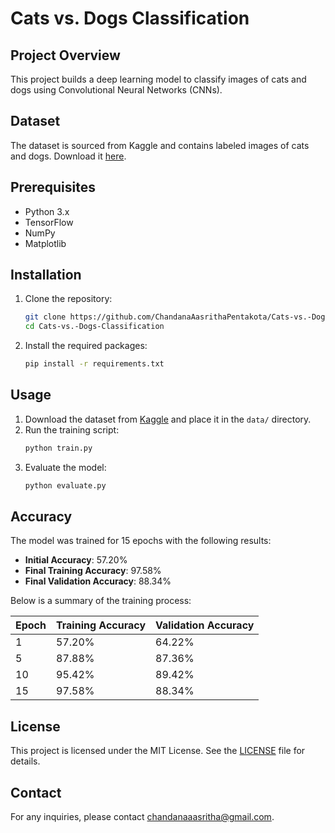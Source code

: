 # Cats vs. Dogs Classification

## Project Overview
This project builds a deep learning model to classify images of cats and dogs using Convolutional Neural Networks (CNNs).

## Dataset
The dataset is sourced from Kaggle and contains labeled images of cats and dogs. Download it [here](https://www.kaggle.com/datasets/salader/dogs-vs-cats/data).

## Prerequisites
- Python 3.x
- TensorFlow
- NumPy
- Matplotlib

## Installation
1. Clone the repository:
    ```bash
    git clone https://github.com/ChandanaAasrithaPentakota/Cats-vs.-Dogs-Classification.git
    cd Cats-vs.-Dogs-Classification
    ```

2. Install the required packages:
    ```bash
    pip install -r requirements.txt
    ```

## Usage
1. Download the dataset from [Kaggle](https://www.kaggle.com/datasets/salader/dogs-vs-cats/data) and place it in the `data/` directory.
2. Run the training script:
    ```bash
    python train.py
    ```
3. Evaluate the model:
    ```bash
    python evaluate.py
    ```

## Accuracy
The model was trained for 15 epochs with the following results:
- **Initial Accuracy**: 57.20%
- **Final Training Accuracy**: 97.58%
- **Final Validation Accuracy**: 88.34%

Below is a summary of the training process:

| Epoch | Training Accuracy | Validation Accuracy |
|-------|--------------------|---------------------|
| 1     | 57.20%             | 64.22%              |
| 5     | 87.88%             | 87.36%              |
| 10    | 95.42%             | 89.42%              |
| 15    | 97.58%             | 88.34%              |

## License
This project is licensed under the MIT License. See the [LICENSE](LICENSE) file for details.

## Contact
For any inquiries, please contact [chandanaaasritha@gmail.com](mailto:chandanaaasritha@gmail.com).
